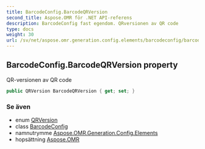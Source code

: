 ```yaml
---
title: BarcodeConfig.BarcodeQRVersion
second_title: Aspose.OMR för .NET API-referens
description: BarcodeConfig fast egendom. QRversionen av QR code
type: docs
weight: 30
url: /sv/net/aspose.omr.generation.config.elements/barcodeconfig/barcodeqrversion/
---
```

## BarcodeConfig.BarcodeQRVersion property

QR-versionen av QR code

```csharp
public QRVersion BarcodeQRVersion { get; set; }
```

### Se även

* enum [QRVersion](../../../aspose.omr.generation.config.enums/qrversion/)
* class [BarcodeConfig](../)
* namnutrymme [Aspose.OMR.Generation.Config.Elements](../../barcodeconfig/)
* hopsättning [Aspose.OMR](../../../)


